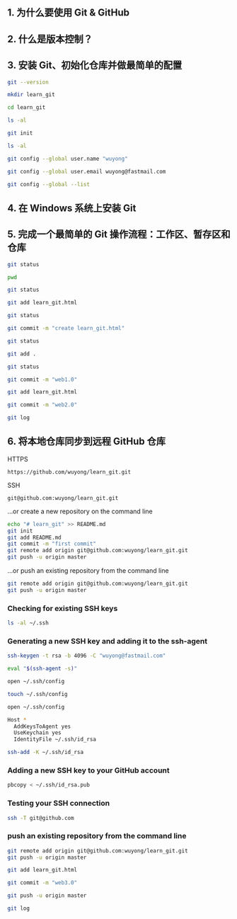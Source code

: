 ## 1. 为什么要使用 Git & GitHub

## 2. 什么是版本控制？

## 3. 安装 Git、初始化仓库并做最简单的配置

```bash
git --version
```

```bash
mkdir learn_git
```

```bash
cd learn_git
```

```bash
ls -al
```

```bash
git init
```

```bash
ls -al
```

```bash
git config --global user.name "wuyong"
```

```bash
git config --global user.email wuyong@fastmail.com
```

```bash
git config --global --list
```

## 4. 在 Windows 系统上安装 Git

## 5. 完成一个最简单的 Git 操作流程：工作区、暂存区和仓库

```bash
git status
```

```bash
pwd
```

```bash
git status
```

```bash
git add learn_git.html
```

```bash
git status
```

```bash
git commit -m "create learn_git.html"
```

```bash
git status
```

```bash
git add .
```

```bash
git status
```

```bash
git commit -m "web1.0"
```

```bash
git add learn_git.html
```

```bash
git commit -m "web2.0"
```

```bash
git log
```

## 6. 将本地仓库同步到远程 GitHub 仓库

HTTPS

```
https://github.com/wuyong/learn_git.git
```

SSH

```
git@github.com:wuyong/learn_git.git
```

…or create a new repository on the command line

```bash
echo "# learn_git" >> README.md
git init
git add README.md
git commit -m "first commit"
git remote add origin git@github.com:wuyong/learn_git.git
git push -u origin master
```

…or push an existing repository from the command line

```bash
git remote add origin git@github.com:wuyong/learn_git.git
git push -u origin master
```

### Checking for existing SSH keys

```bash
ls -al ~/.ssh
```

### Generating a new SSH key and adding it to the ssh-agent

```bash
ssh-keygen -t rsa -b 4096 -C "wuyong@fastmail.com"
```

```bash
eval "$(ssh-agent -s)"
```

```bash
open ~/.ssh/config
```

```bash
touch ~/.ssh/config
```

```bash
open ~/.ssh/config
```

```bash
Host *
  AddKeysToAgent yes
  UseKeychain yes
  IdentityFile ~/.ssh/id_rsa
```

```bash
ssh-add -K ~/.ssh/id_rsa
```

### Adding a new SSH key to your GitHub account

```bash
pbcopy < ~/.ssh/id_rsa.pub
```

### Testing your SSH connection

```bash
ssh -T git@github.com
```

### push an existing repository from the command line

```bash
git remote add origin git@github.com:wuyong/learn_git.git
git push -u origin master
```

```bash
git add learn_git.html
```

```bash
git commit -m "web3.0"
```

```bash
git push -u origin master
```

```bash
git log
```
